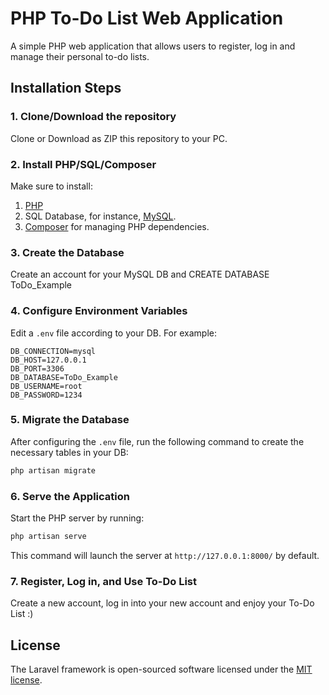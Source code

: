 # PHP To-Do List Web Application

A simple PHP web application that allows users to register, log in and manage their personal to-do lists.

## Installation Steps

### 1. Clone/Download the repository

Clone or Download as ZIP this repository to your PC.

### 2. Install PHP/SQL/Composer

Make sure to install:

1. [PHP](https://www.php.net/downloads.php)
2. SQL Database, for instance, [MySQL](https://dev.mysql.com/downloads/installer/).
3. [Composer](https://getcomposer.org/download/) for managing PHP dependencies.

### 3. Create the Database

Create an account for your MySQL DB and CREATE DATABASE ToDo_Example

### 4. Configure Environment Variables

Edit a ```.env``` file according to your DB. For example:
```
DB_CONNECTION=mysql
DB_HOST=127.0.0.1
DB_PORT=3306
DB_DATABASE=ToDo_Example
DB_USERNAME=root
DB_PASSWORD=1234
```
### 5. Migrate the Database

After configuring the ```.env``` file, run the following command to create the necessary tables in your DB:
```bash
php artisan migrate
```

### 6. Serve the Application

Start the PHP server by running:
```bash
php artisan serve
```
This command will launch the server at ```http://127.0.0.1:8000/``` by default.

### 7. Register, Log in, and Use To-Do List

Create a new account, log in into your new account and enjoy your To-Do List :)

## License

The Laravel framework is open-sourced software licensed under the [MIT license](https://opensource.org/license/MIT).
